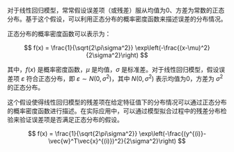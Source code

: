 对于线性回归模型，常常假设误差项（或残差）服从均值为0、方差为常数的正态分布。基于这个假设，可以利用正态分布的概率密度函数来描述误差的分布情况。

正态分布的概率密度函数可以表示为：

$$
f(x) = \frac{1}{\sqrt{2\pi\sigma^2}} \exp\left(-\frac{(x-\mu)^2}{2\sigma^2}\right)
$$

其中，$f(x)$ 是概率密度函数，$\mu$ 是均值，$\sigma$ 是标准差。对于线性回归模型，假设误差项 $\varepsilon$ 符合正态分布，即 $\varepsilon \sim N(0, \sigma^2)$，其中 $N(0, \sigma^2)$ 表示均值为0，方差为 $\sigma^2$ 的正态分布。

这个假设使得线性回归模型的残差项在给定特征值下的分布情况可以通过正态分布的概率密度函数进行描述。在实际应用中，可以通过模型拟合过程中的残差分布检验来验证误差项是否满足正态分布的假设。

$$
f(x) = \frac{1}{\sqrt{2\pi\sigma^2}} \exp\left(-\frac{(y^{(i)}-\vec{w}^T\vec{x}^{(i)})^2}{2\sigma^2}\right)
$$